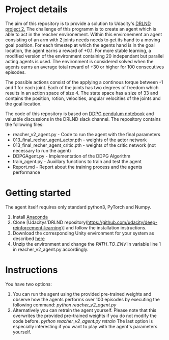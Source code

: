 # Project details
The aim of this repository is to provide a solution to Udacity's [DRLND project 2.](https://github.com/udacity/deep-reinforcement-learning/tree/master/p2_continuous-control) The challenge of this programm is to create an agent which is able to act in the reacher environement. Within this environement an agent consisting of an arm with 2 joints needs needs to get its hand to a moving goal position. For each timestep at which the agents hand is in the goal location, the agent earns a reward of +0.1. For more stable learning, a modified version of the environment containing 20 independant but parallel acting agents is used. The environment is considered solved when the agents earns an average total reward of +30 or higher for 100 consecutives episodes.

The possible actions consist of the applying a continous torque between -1 and 1 for each joint. Each of the joints has two degrees of freedom which results in an action space of size 4. The state space has a size of 33 and contains the position, rotion, velocities, angular velocities of the joints and the goal location.

The code of this repository is based on [DDPG pendulum notebook](https://github.com/udacity/deep-reinforcement-learning/tree/master/ddpg-pendulum) and valuable discussions in the DRLND slack channel. The repository contains the following files:
* reacher_v2_agent.py - Code to run the agent with the final parameters
* 013_final_recher_agent_actor.pth - weights of the actor network
* 013_final_recher_agent_critic.pth - weights of the critic network (not necessary to run the agent)
* DDPGAgent.py - Implementation of the DDPG Algorithm
* train_agent.py - Auxillary functions to train and test the agent
* Report.md - Report about the training process and the agents performance


# Getting started
The agent itself requires only standard python3, PyTorch and Numpy. 
1. Install [Anaconda](https://www.anaconda.com/download)
2. Clone [Udacitys'DRLND repository(https://github.com/udacity/deep-reinforcement-learning)] and follow the installation instructions.
3. Download the corresponding Unity environment for your system as described [here](https://github.com/udacity/deep-reinforcement-learning/tree/master/p1_navigation#getting-started)
4. Unzip the environment and change the *PATH_TO_ENV* in variable line 1 in reacher_v2_agent.py accordingly.

# Instructions
You have two options:
1. You can run the agent using the provided pre-trained weights and observe how the agents performs over 100 episodes by executing the following command:
*python reacher_v2_agent.py*
2. Alternatively you can retrain the agent yourself. Please note that this overwrites the provided pre-trained weights if you do not modify the code before.
*python reacher_v2_agent.py retrain*
The last option is especially interesting if you want to play with the agent's parameters yourself.

